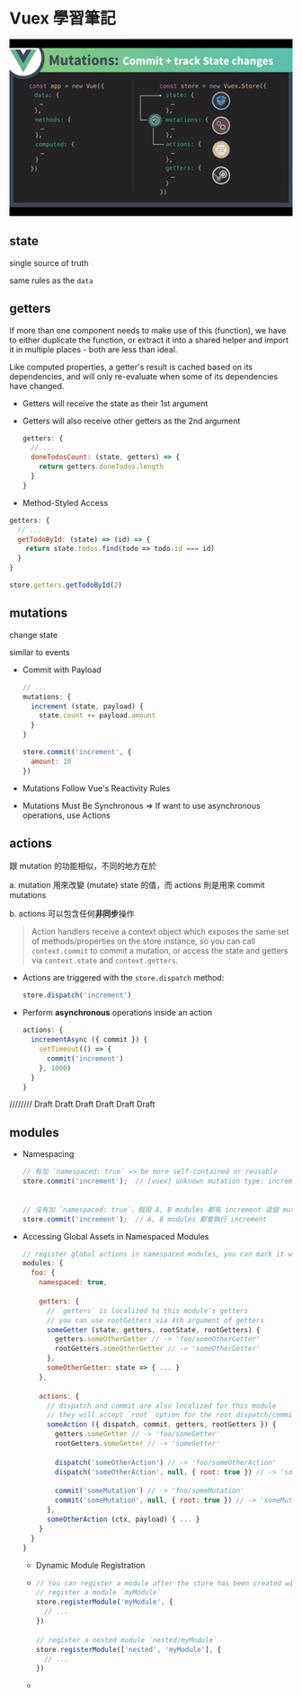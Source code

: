 # Vuex 學習筆記

![vuex-mutation](images/vuex-mutation.png)



## state

single source of truth

same rules as the `data`



## getters

If more than one component needs to make use of this (function), we have to either duplicate the function, or extract it into a shared helper and import it in multiple places - both are less than ideal.

Like computed properties, a getter's result is cached based on its dependencies, and will only re-evaluate when some of its dependencies have changed.

- Getters will receive the state as their 1st argument

- Getters will also receive other getters as the 2nd argument

  ```javascript
  getters: {
    // ...
    doneTodosCount: (state, getters) => {
      return getters.doneTodos.length
    }
  }
  ```

  

- Method-Styled Access

```javascript
getters: {
  // ...
  getTodoById: (state) => (id) => {
    return state.todos.find(todo => todo.id === id)
  }
}
```

```javascript
store.getters.getTodoById(2)
```



## mutations

change state

similar to events

- Commit with Payload

  ```javascript
  // ...
  mutations: {
    increment (state, payload) {
      state.count += payload.amount
    }
  }
  ```

  ```javascript
  store.commit('increment', {
    amount: 10
  })
  ```

- Mutations Follow Vue's Reactivity Rules
- Mutations Must Be Synchronous => If want to use asynchronous operations, use Actions



## actions

跟 mutation 的功能相似，不同的地方在於

a. mutation 用來改變 (mutate) state 的值，而 actions 則是用來 commit mutations

b. actions 可以包含任何**非同步**操作

>Action handlers receive a context object which exposes the same set of methods/properties on the store instance, so you can call `context.commit` to commit a mutation, or access the state and getters via `context.state` and `context.getters`. 





- Actions are triggered with the `store.dispatch` method:

  ```javascript
  store.dispatch('increment')
  ```

- Perform **asynchronous** operations inside an action

  ```javascript
  actions: {
    incrementAsync ({ commit }) {
      setTimeout(() => {
        commit('increment')
      }, 1000)
    }
  }
  ```



//////// Draft Draft Draft Draft Draft Draft

## modules

- Namespacing 

  ```javascript
  // 有加 `namespaced: true` => be more self-contained or reusable
  store.commit('increment');  // [vuex] unknown mutation type: increment
  
  
  // 沒有加 `namespaced: true`，假設 A, B modules 都有 increment 這個 mutation
  store.commit('increment');  // A, B modules 都會執行 increment
  ```

- Accessing Global Assets in Namespaced Modules

  ```javascript
  // register global actions in namespaced modules, you can mark it with `root: true`
  modules: {
    foo: {
      namespaced: true,
  
      getters: {
        // `getters` is localized to this module's getters
        // you can use rootGetters via 4th argument of getters
        someGetter (state, getters, rootState, rootGetters) {
          getters.someOtherGetter // -> 'foo/someOtherGetter'
          rootGetters.someOtherGetter // -> 'someOtherGetter'
        },
        someOtherGetter: state => { ... }
      },
  
      actions: {
        // dispatch and commit are also localized for this module
        // they will accept `root` option for the root dispatch/commit
        someAction ({ dispatch, commit, getters, rootGetters }) {
          getters.someGetter // -> 'foo/someGetter'
          rootGetters.someGetter // -> 'someGetter'
  
          dispatch('someOtherAction') // -> 'foo/someOtherAction'
          dispatch('someOtherAction', null, { root: true }) // -> 'someOtherAction'
  
          commit('someMutation') // -> 'foo/someMutation'
          commit('someMutation', null, { root: true }) // -> 'someMutation'
        },
        someOtherAction (ctx, payload) { ... }
      }
    }
  }
  ```

  - Dynamic Module Registration

  - ```javascript
    // You can register a module after the store has been created with the store.registerModule method:
    // register a module `myModule`
    store.registerModule('myModule', {
      // ...
    })
    
    // register a nested module `nested/myModule`
    store.registerModule(['nested', 'myModule'], {
      // ...
    })
    ```

  - 